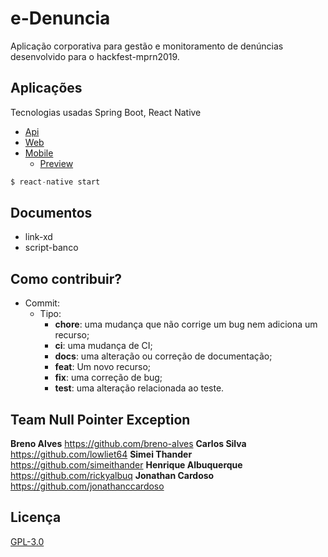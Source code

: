 # e-Denuncia

Aplicação corporativa para gestão e monitoramento de denúncias desenvolvido para o hackfest-mprn2019.

## Aplicações

Tecnologias usadas Spring Boot, React Native

- [Api](#)
- [Web](#)
- [Mobile](https://github.com/jonathanccardoso/e-denuncia/tree/master/npe)
	- [Preview](https://snack.expo.io/@jonathan-moura/iae-react?session_id=snack-session-aebgrBdgY)

```javascript
$ react-native start
```

## Documentos

- link-xd
- script-banco

## Como contribuir?

- Commit:
  - Tipo:
    - **chore**: uma mudança que não corrige um bug nem adiciona um recurso;
    - **ci**: uma mudança de CI;
    - **docs**: uma alteração ou correção de documentação;
    - **feat**: Um novo recurso;
    - **fix**: uma correção de bug;
    - **test**: uma alteração relacionada ao teste.

## Team Null Pointer Exception

**Breno Alves** <https://github.com/breno-alves>
**Carlos Silva** <https://github.com/lowliet64>
**Simei Thander** <https://github.com/simeithander>
**Henrique Albuquerque** <https://github.com/rickyalbuq>
**Jonathan Cardoso** <https://github.com/jonathanccardoso>

## Licença

[GPL-3.0](https://github.com/jonathanccardoso/npe-2019/blob/master/LICENSE)
